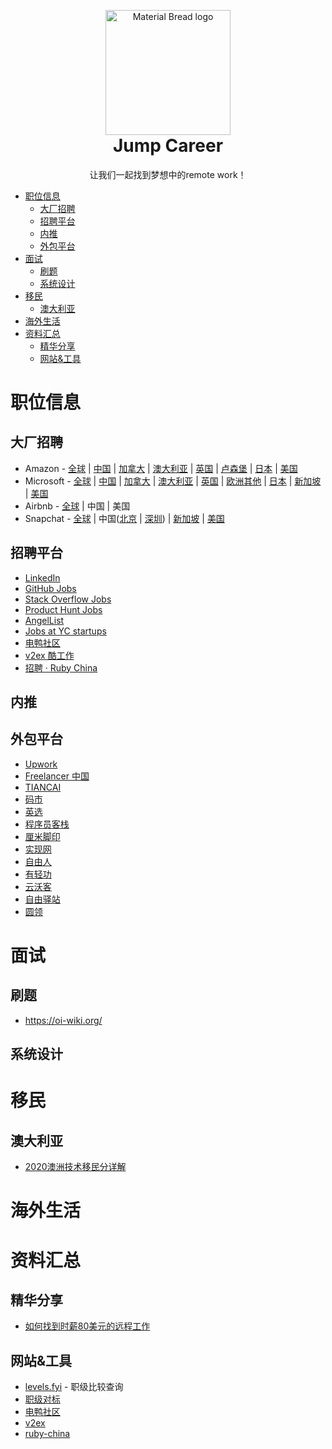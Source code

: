 <p align="center" style="margin-bottom: 0px !important;">
  <img width="200" src="http://material-bread.org/logo-shadow.svg" alt="Material Bread logo" align="center">
</p>
<h1 align="center" style="margin-top: 0px;">Jump Career</h1>

<p align="center" >让我们一起找到梦想中的remote work！</p>


<!--ts-->
- [职位信息](#职位信息)
  - [大厂招聘](#大厂招聘)
  - [招聘平台](#招聘平台)
  - [内推](#内推)
  - [外包平台](#外包平台)
- [面试](#面试)
  - [刷题](#刷题)
  - [系统设计](#系统设计)
- [移民](#移民)
  - [澳大利亚](#澳大利亚)
- [海外生活](#海外生活)
- [资料汇总](#资料汇总)
  - [精华分享](#精华分享)
  - [网站&工具](#网站工具)
<!--te-->

# 职位信息

## 大厂招聘

- Amazon - [全球](https://www.amazon.jobs/zh/) | [中国](https://www.amazon.jobs/zh/search?base_query=&loc_query=Canada&latitude=&longitude=&loc_group_id=&invalid_location=false&country=CHN&city=&region=&county=) | [加拿大](https://www.amazon.jobs/zh/search?base_query=&loc_query=Canada&latitude=&longitude=&loc_group_id=&invalid_location=false&country=CAN&city=&region=&county=) | [澳大利亚](https://www.amazon.jobs/zh/search?base_query=&loc_query=Canada&latitude=&longitude=&loc_group_id=&invalid_location=false&country=AUS&city=&region=&county=) | [英国](https://www.amazon.jobs/zh/search?base_query=&loc_query=Canada&latitude=&longitude=&loc_group_id=&invalid_location=false&country=GBR&city=&region=&county=) | [卢森堡](https://www.amazon.jobs/zh/search?base_query=&loc_query=Canada&latitude=&longitude=&loc_group_id=&invalid_location=false&country=LUX&city=&region=&county=) | [日本](https://www.amazon.jobs/zh/search?base_query=&loc_query=Canada&latitude=&longitude=&loc_group_id=&invalid_location=false&country=JPN&city=&region=&county=) | [美国](https://www.amazon.jobs/zh/search?base_query=&loc_query=Canada&latitude=&longitude=&loc_group_id=&invalid_location=false&country=USA&city=&region=&county=)
- Microsoft - [全球](https://careers.microsoft.com/professionals/us/en/search-results) | [中国](https://careers.microsoft.com/professionals/us/en/search-results?qcountry=China) | [加拿大](https://careers.microsoft.com/professionals/us/en/search-results?qcountry=Canada) | [澳大利亚](https://careers.microsoft.com/professionals/us/en/search-results?qcountry=Australia) | [英国](https://careers.microsoft.com/professionals/us/en/search-results?qcountry=United%20Kingdom) | [欧洲其他](https://careers.microsoft.com/professionals/us/en/locations#Europe) | [日本](https://careers.microsoft.com/professionals/us/en/search-results?qcountry=Japan) | [新加坡](https://careers.microsoft.com/professionals/us/en/search-results?qcountry=Singapore) | [美国](https://careers.microsoft.com/professionals/us/en/search-results?qcountry=United%20States)
- Airbnb - [全球](https://careers.airbnb.com/positions/) | 中国 | 美国
- Snapchat - [全球](https://snap.com/en-US/jobs) | 中国([北京](https://snap.com/en-US/jobs?locations=Beijing) | [深圳](https://snap.com/en-US/jobs?locations=Shenzhen)) | [新加坡](https://snap.com/en-US/jobs?locations=Singapore) | [美国](https://careers.microsoft.com/professionals/us/en/search-results?qcountry=United%20States)

## 招聘平台

- [LinkedIn](https://www.linkedin.com/)
- [GitHub Jobs](https://jobs.github.com/)
- [Stack Overflow Jobs](https://stackoverflow.com/jobs)
- [Product Hunt Jobs](https://www.producthunt.com/jobs)
- [AngelList](https://angel.co/)
- [Jobs at YC startups](https://news.ycombinator.com/jobs)
- [电鸭社区](https://eleduck.com/categories/22)
- [v2ex 酷工作](https://www.v2ex.com/?tab=jobs)
- [招聘 · Ruby China](https://ruby-china.org/jobs)

## 内推

## 外包平台

- [Upwork](https://www.upwork.com/)
- [Freelancer 中国](https://www.freelancer.cn/)  
- [TIANCAI](https://tiancai.pro/)  
- [码市](https://mart.coding.net/)  
- [英选](https://www.yingxuan.io/)  
- [程序员客栈](https://www.proginn.com/)  
- [厘米脚印](http://www.limijiaoyin.com/)  
- [实现网](http://shixian.com/)  
- [自由人](http://www.freemancn.com/)  
- [有轻功](http://www.youqinggong.com/)  
- [云沃客](https://www.clouderwork.com/)  
- [自由驿站](https://ziyouyizhan.com/)  
- [圆领](https://www.yuanling.com/)  

# 面试

## 刷题

- https://oi-wiki.org/

## 系统设计


# 移民

## 澳大利亚

- [2020澳洲技术移民分详解](https://zhuanlan.zhihu.com/p/39336962)

# 海外生活

# 资料汇总

## 精华分享

- [如何找到时薪80美元的远程工作](https://geekplux.com/posts/how-to-get-jobs-pay-80-dollars-per-hour-1)

## 网站&工具

- [levels.fyi](https://www.levels.fyi/) - 职级比较查询
- [职级对标](https://duibiao.info/)
- [电鸭社区](https://eleduck.com/)
- [v2ex ](https://www.v2ex.com/)
- [ruby-china](https://ruby-china.org)
